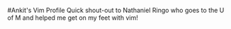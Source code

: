 #Ankit's Vim Profile
Quick shout-out to Nathaniel Ringo who goes to the U of M and helped me get on my feet with vim!
